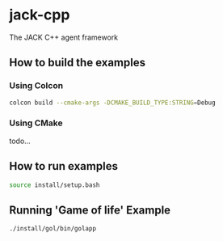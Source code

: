 # jack-cpp

The JACK C++ agent framework

## How to build the examples

### Using Colcon

``` bash
colcon build --cmake-args -DCMAKE_BUILD_TYPE:STRING=Debug
```

### Using CMake

todo...

## How to run examples

``` bash
source install/setup.bash
```

## Running 'Game of life' Example

``` bash
./install/gol/bin/golapp
```
